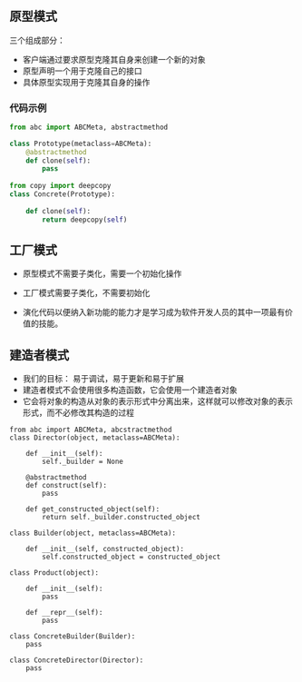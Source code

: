 #

## 原型模式

三个组成部分：
- 客户端通过要求原型克隆其自身来创建一个新的对象
- 原型声明一个用于克隆自己的接口
- 具体原型实现用于克隆其自身的操作

### 代码示例

```python
from abc import ABCMeta, abstractmethod

class Prototype(metaclass=ABCMeta):
    @abstractmethod
    def clone(self):
        pass
    
from copy import deepcopy
class Concrete(Prototype):
    
    def clone(self):
        return deepcopy(self)

```

## 工厂模式

- 原型模式不需要子类化，需要一个初始化操作
- 工厂模式需要子类化，不需要初始化

- 演化代码以便纳入新功能的能力才是学习成为软件开发人员的其中一项最有价值的技能。

## 建造者模式

- 我们的目标： 易于调试，易于更新和易于扩展
- 建造者模式不会使用很多构造函数，它会使用一个建造者对象
- 它会将对象的构造从对象的表示形式中分离出来，这样就可以修改对象的表示形式，而不必修改其构造的过程

```
from abc import ABCMeta, abcstractmethod
class Director(object, metaclass=ABCMeta):

    def __init__(self):
        self._builder = None
        
    @abstractmethod
    def construct(self):
        pass
   
    def get_constructed_object(self):
        return self._builder.constructed_object
        
class Builder(object, metaclass=ABCMeta):

    def __init__(self, constructed_object):
        self.constructed_object = constructed_object
        
class Product(object):

    def __init__(self):
        pass
        
    def __repr__(self):
        pass
        
class ConcreteBuilder(Builder):
    pass
    
class ConcreteDirector(Director):
    pass

```